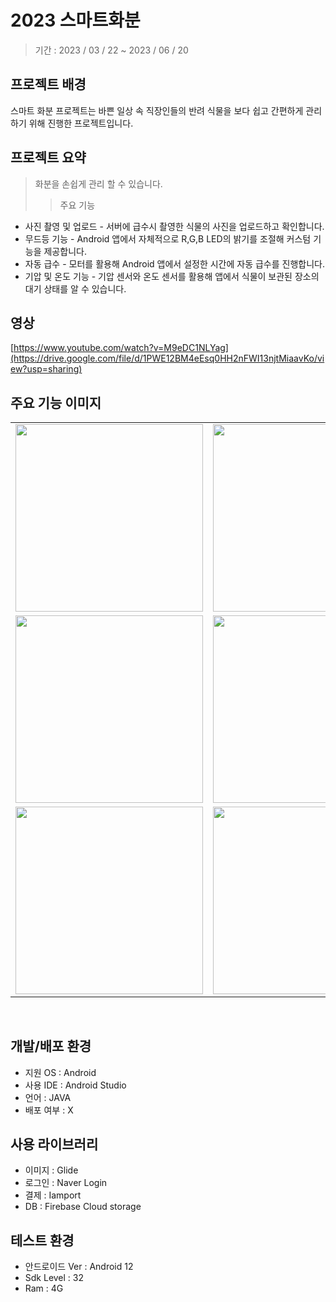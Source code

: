 # 2023 스마트화분
> 기간 : 2023 / 03 / 22 ~ 2023 / 06 / 20

## 프로젝트 배경
스마트 화분 프로젝트는 바쁜 일상 속 직장인들의 반려 식물을 보다 쉽고 간편하게 관리하기 위해 진행한 프로젝트입니다.

## 프로젝트 요약
> 화분을 손쉽게 관리 할 수 있습니다.
> > 주요 기능
- 사진 촬영 및 업로드 - 서버에 급수시 촬영한 식물의 사진을 업로드하고 확인합니다.
- 무드등 기능 - Android 앱에서 자체적으로 R,G,B LED의 밝기를 조절해 커스텀 기능을 제공합니다.
- 자동 급수 - 모터를 활용해 Android 앱에서 설정한 시간에 자동 급수를 진행합니다.
- 기압 및 온도 기능 - 기압 센서와 온도 센서를 활용해 앱에서 식물이 보관된 장소의 대기 상태를 알 수 있습니다.


## 영상
[https://www.youtube.com/watch?v=M9eDC1NLYag](https://drive.google.com/file/d/1PWE12BM4eEsq0HH2nFWI13njtMiaavKo/view?usp=sharing)

## 주요 기능 이미지
<table align="center">
<tr>
<td><img src = "https://user-images.githubusercontent.com/93726941/176433569-c095cfca-7f98-4dfb-b3bd-2bc8dadc6f24.png" width = "300" hight = "400"/>
<td><img src = "https://user-images.githubusercontent.com/93726941/176442729-f65d9c1b-4644-4d11-b674-952aad33d9ff.png" width = "300" hight = "400"/>
<td><img src = "https://user-images.githubusercontent.com/93726941/176442925-0c338fae-9d2d-4759-abad-ef13c00d7171.png" width = "300" hight = "400"/>
<tr>
<tr>
    <td><img src = "https://user-images.githubusercontent.com/93726941/176446116-89501b16-0416-4cd3-b78f-43b37c00322f.png" width = "300" hight = "400"/>
    <td><img src = "https://user-images.githubusercontent.com/93726941/176446320-10d4c274-4226-4bf5-be72-af39ffb58dfa.png" width = "300" hight = "400"/>
    <td><img src = "https://user-images.githubusercontent.com/93726941/176446953-7410494b-1a87-411f-aaa6-a25d10a7c879.png" width = "300" hight = "400"/>
    
<tr>
  
<tr>
    <td><img src = "https://user-images.githubusercontent.com/93726941/176447302-c1be4f91-17b0-4d34-9e8f-cece2194199b.png" width = "300" hight = "400"/>
    <td><img src = "https://user-images.githubusercontent.com/93726941/176447333-eade9bf3-a97a-421a-9826-b1685bb43d8c.png" width = "300" hight = "400"/>
  
  <td><img src = "https://user-images.githubusercontent.com/93726941/176449152-334411bc-ba51-406c-b687-7c7d32bb8815.png" width = "300" hight = "400"/>
  
<tr>
</table>

<br>

## 개발/배포 환경
- 지원 OS : Android<br>
- 사용 IDE : Android Studio<br>
- 언어 : JAVA<br>
- 배포 여부 : X<br>

## 사용 라이브러리
- 이미지 : Glide<br>
- 로그인 : Naver Login<br>
- 결제 : Iamport<br>
- DB : Firebase Cloud storage<br>

## 테스트 환경
- 안드로이드 Ver : Android 12<br>
- Sdk Level : 32<br>
- Ram : 4G<br>
  
  
